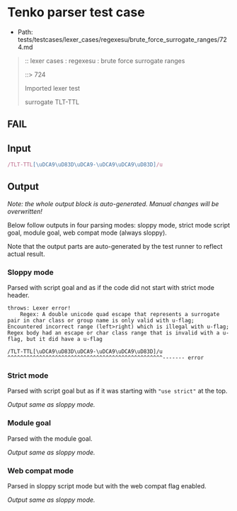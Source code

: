 # Tenko parser test case

- Path: tests/testcases/lexer_cases/regexesu/brute_force_surrogate_ranges/724.md

> :: lexer cases : regexesu : brute force surrogate ranges
>
> ::> 724
>
> Imported lexer test
>
> surrogate TLT-TTL

## FAIL

## Input

`````js
/TLT-TTL[\uDCA9\uD83D\uDCA9-\uDCA9\uDCA9\uD83D]/u
`````

## Output

_Note: the whole output block is auto-generated. Manual changes will be overwritten!_

Below follow outputs in four parsing modes: sloppy mode, strict mode script goal, module goal, web compat mode (always sloppy).

Note that the output parts are auto-generated by the test runner to reflect actual result.

### Sloppy mode

Parsed with script goal and as if the code did not start with strict mode header.

`````
throws: Lexer error!
    Regex: A double unicode quad escape that represents a surrogate pair in char class or group name is only valid with u-flag; Encountered incorrect range (left>right) which is illegal with u-flag; Regex body had an escape or char class range that is invalid with a u-flag, but it did have a u-flag

/TLT-TTL[\uDCA9\uD83D\uDCA9-\uDCA9\uDCA9\uD83D]/u
^^^^^^^^^^^^^^^^^^^^^^^^^^^^^^^^^^^^^^^^^^^^^^^^^------- error
`````

### Strict mode

Parsed with script goal but as if it was starting with `"use strict"` at the top.

_Output same as sloppy mode._

### Module goal

Parsed with the module goal.

_Output same as sloppy mode._

### Web compat mode

Parsed in sloppy script mode but with the web compat flag enabled.

_Output same as sloppy mode._
